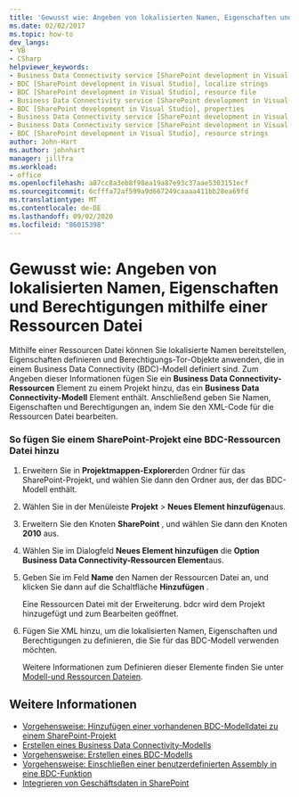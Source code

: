 ```yaml
---
title: 'Gewusst wie: Angeben von lokalisierten Namen, Eigenschaften und Berechtigungen mithilfe einer Ressourcen Datei | Microsoft-Dokumentation'
ms.date: 02/02/2017
ms.topic: how-to
dev_langs:
- VB
- CSharp
helpviewer_keywords:
- Business Data Connectivity service [SharePoint development in Visual Studio], localize strings
- BDC [SharePoint development in Visual Studio], localize strings
- BDC [SharePoint development in Visual Studio], resource file
- Business Data Connectivity service [SharePoint development in Visual Studio], resource strings
- BDC [SharePoint development in Visual Studio], properties
- Business Data Connectivity service [SharePoint development in Visual Studio], properties
- Business Data Connectivity service [SharePoint development in Visual Studio], resource file
- BDC [SharePoint development in Visual Studio], resource strings
author: John-Hart
ms.author: johnhart
manager: jillfra
ms.workload:
- office
ms.openlocfilehash: a87cc8a3eb8f98ea19a87e93c37aae5303151ecf
ms.sourcegitcommit: 6cfffa72af599a9d667249caaaa411bb28ea69fd
ms.translationtype: MT
ms.contentlocale: de-DE
ms.lasthandoff: 09/02/2020
ms.locfileid: "86015398"
---
```

# <a name="how-to-use-a-resource-file-to-specify-localized-names-properties-and-permissions"></a>Gewusst wie: Angeben von lokalisierten Namen, Eigenschaften und Berechtigungen mithilfe einer Ressourcen Datei
  Mithilfe einer Ressourcen Datei können Sie lokalisierte Namen bereitstellen, Eigenschaften definieren und Berechtigungs-Tor-Objekte anwenden, die in einem Business Data Connectivity (BDC)-Modell definiert sind. Zum Angeben dieser Informationen fügen Sie ein **Business Data Connectivity-Ressourcen** Element zu einem Projekt hinzu, das ein **Business Data Connectivity-Modell** Element enthält. Anschließend geben Sie Namen, Eigenschaften und Berechtigungen an, indem Sie den XML-Code für die Ressourcen Datei bearbeiten.

### <a name="to-add-a-bdc-resource-file-to-a-sharepoint-project"></a>So fügen Sie einem SharePoint-Projekt eine BDC-Ressourcen Datei hinzu

1. Erweitern Sie in **Projektmappen-Explorer**den Ordner für das SharePoint-Projekt, und wählen Sie dann den Ordner aus, der das BDC-Modell enthält.

2. Wählen Sie in der Menüleiste **Projekt**  >  **Neues Element hinzufügen**aus.

3. Erweitern Sie den Knoten **SharePoint** , und wählen Sie dann den Knoten **2010** aus.

4. Wählen Sie im Dialogfeld **Neues Element hinzufügen** die **Option Business Data Connectivity-Ressourcen Element**aus.

5. Geben Sie im Feld **Name** den Namen der Ressourcen Datei an, und klicken Sie dann auf die Schaltfläche **Hinzufügen** .

     Eine Ressourcen Datei mit der Erweiterung. bdcr wird dem Projekt hinzugefügt und zum Bearbeiten geöffnet.

6. Fügen Sie XML hinzu, um die lokalisierten Namen, Eigenschaften und Berechtigungen zu definieren, die Sie für das BDC-Modell verwenden möchten.

     Weitere Informationen zum Definieren dieser Elemente finden Sie unter [Modell-und Ressourcen Dateien](/previous-versions/office/developer/sharepoint-2010/aa674515(v=office.14)).

## <a name="see-also"></a>Weitere Informationen
- [Vorgehensweise: Hinzufügen einer vorhandenen BDC-Modelldatei zu einem SharePoint-Projekt](../sharepoint/how-to-add-an-existing-bdc-model-file-to-a-sharepoint-project.md)
- [Erstellen eines Business Data Connectivity-Modells](../sharepoint/creating-a-business-data-connectivity-model.md)
- [Vorgehensweise: Erstellen eines BDC-Modells](../sharepoint/how-to-create-a-bdc-model.md)
- [Vorgehensweise: Einschließen einer benutzerdefinierten Assembly in eine BDC-Funktion](../sharepoint/how-to-include-a-custom-assembly-in-a-bdc-feature.md)
- [Integrieren von Geschäftsdaten in SharePoint](../sharepoint/integrating-business-data-into-sharepoint.md)

